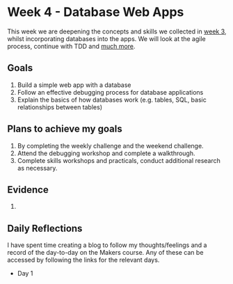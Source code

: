 # Week 4 - Database Web Apps
This week we are deepening the concepts and skills we collected in [week 3](https://github.com/adamwoodcock98/MakersPortfolio/blob/main/Week3.md), whilst incorporating databases into the apps. We will look at the agile process, continue with TDD and [much more](https://github.com/makersacademy/course/blob/main/bookmark_manager/learning_objectives.md).

## Goals
1. Build a simple web app with a database
2. Follow an effective debugging process for database applications
3. Explain the basics of how databases work (e.g. tables, SQL, basic relationships between tables)

## Plans to achieve my goals
1. By completing the weekly challenge and the weekend challenge.
2. Attend the debugging workshop and complete a walkthrough.
3. Complete skills workshops and practicals, conduct additional research as necessary.

## Evidence
1. 

## Daily Reflections
I have spent time creating a blog to follow my thoughts/feelings and a record of the day-to-day on the Makers course. Any of these can be accessed by following the links for the relevant days.
* Day 1
